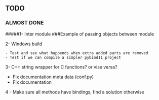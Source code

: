 ## TODO


### ALMOST DONE
#####1- Inter module
###Example of passing objects between module

2- Windows build

	- Test and see what happends when extra added parts are removed 
	- Test if we can compile a simpler pybind11 project
3- C++ string wrapper for C functions? or vise versa?

- Fix documentation meta data (conf.py)
- Fix documentation 

4 - Make sure all methods have bindings, find a solution otherwise